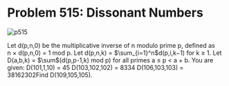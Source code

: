# Problem 515: Dissonant Numbers

![p515](img/515.gif)

Let d(p,n,0) be the multiplicative inverse of n modulo prime p, defined
as n × d(p,n,0) = 1 mod p. Let d(p,n,k) = \$\\sum\_{i=1}\^n\$d(p,i,k−1)
for k ≥ 1. Let D(a,b,k) = \$\\sum\$(d(p,p-1,k) mod p) for all primes
a ≤ p &lt; a + b. You are given: D(101,1,10) = 45 D(103,102,102) = 8334
D(106,103,103) = 38162302Find D(109,105,105).